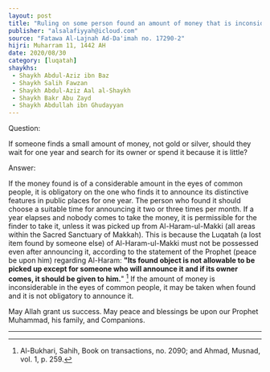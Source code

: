 ```yaml
---
layout: post
title: "Ruling on some person found an amount of money that is inconsiderable in the eyes of common people"
publisher: "alsalafiyyah@icloud.com"
source: "Fatawa Al-Lajnah Ad-Da'imah no. 17290-2"
hijri: Muharram 11, 1442 AH
date: 2020/08/30
category: [luqatah]
shaykhs: 
 - Shaykh Abdul-Aziz ibn Baz
 - Shaykh Salih Fawzan
 - Shaykh Abdul-Aziz Aal al-Shaykh
 - Shaykh Bakr Abu Zayd
 - Shaykh Abdullah ibn Ghudayyan
---
```


Question: 

If someone finds a small amount of money, not gold or silver, should they wait for one year and search for its owner or spend it because it is little?

Answer:

If the money found is of a considerable amount in the eyes of common people, it is obligatory on the one who finds it to announce its distinctive features in public places for one year. The person who found it should choose a suitable time for announcing it two or three times per month. If a year elapses and nobody comes to take the money, it is permissible for the finder to take it, unless it was picked up from Al-Haram-ul-Makki (all areas within the Sacred Sanctuary of Makkah). This is because the Luqatah (a lost item found by someone else) of Al-Haram-ul-Makki must not be possessed even after announcing it, according to the statement of the Prophet (peace be upon him) regarding Al-Haram: **"Its found object is not allowable to be picked up except for someone who will announce it and if its owner comes, it should be given to him.**" [^1] If the amount of money is inconsiderable in the eyes of common people, it may be taken when found and it is not obligatory to announce it.

May Allah grant us success. May peace and blessings be upon our Prophet Muhammad, his family, and Companions.

---

[^1]: Al-Bukhari, Sahih, Book on transactions, no. 2090; and Ahmad, Musnad, vol. 1, p. 259.

